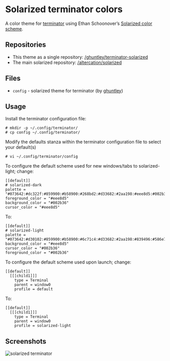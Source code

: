 # Solarized terminator colors

A color theme for [terminator](http://www.tenshu.net/terminator/) using Ethan Schoonover’s [Solarized color scheme](http://ethanschoonover.com/solarized).

## Repositories
  * This theme as a single repository: [/ghuntley/terminator-solarized](https://github.com/ghuntley/terminator-solarized)
  * The main solarized repository: [/altercation/solarized](https://github.com/altercation/solarized)

## Files
  * `config` -  solarized theme for terminator (by [ghuntley](https://github.com/ghuntley))

## Usage
Install the terminator configuration file:

    # mkdir -p ~/.config/terminator/
    # cp config ~/.config/terminator/

Modify the defaults stanza within the terminator configuration file to select your default(s)

    # vi ~/.config/terminator/config

To configure the default scheme used for new windows/tabs to solarized-light; change:

    [[default]]
    # solarized-dark
    palette = "#073642:#dc322f:#859900:#b58900:#268bd2:#d33682:#2aa198:#eee8d5:#002b36:#cb4b16:#586e75:#657b83:#839496:#6c71c4:#93a1a1:#fdf6e3"
    foreground_color = "#eee8d5"
    background_color = "#002b36"
    cursor_color = "#eee8d5"

To:

    [[default]]
    # solarized-light
    palette = "#073642:#d30102:#859900:#b58900:#6c71c4:#d33682:#2aa198:#839496:#586e75:#cb4b16:#859900:#b58900:#268bd2:#d33682:#2aa198:#93a1a1"
    background_color = "#eee8d5"
    cursor_color = "#002b36"
    foreground_color = "#002b36"

To configure the default scheme used upon launch; change:

    [[default]]
      [[[child1]]]
        type = Terminal
        parent = window0
        profile = default

To: 

    [[default]]
      [[[child1]]]
        type = Terminal
        parent = window0
        profile = solarized-light

## Screenshots

![solarized terminator](https://github.com/ghuntley/terminator-solarized/raw/master/screenshots/terminator-solarized.png)

